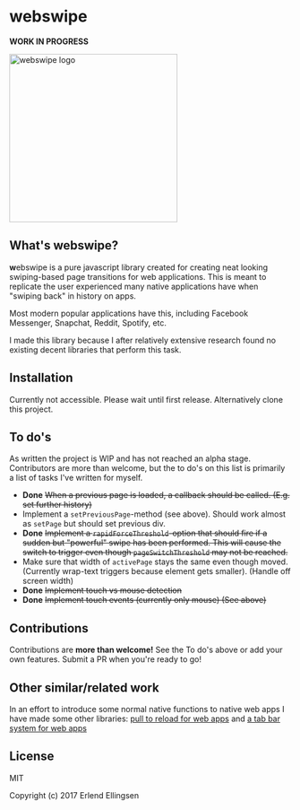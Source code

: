 # webswipe
**WORK IN PROGRESS**

<img src="https://i.imgur.com/CpfSE89.png" width="300px" alt="webswipe logo">

## What's webswipe?
**w**ebswipe is a pure javascript library created for creating neat looking swiping-based page transitions for web applications. This is meant to replicate the user experienced many native applications have when "swiping back" in history on apps. 

Most modern popular applications have this, including Facebook Messenger, Snapchat, Reddit, Spotify, etc.

I made this library because I after relatively extensive research found no existing decent libraries that perform this task. 

## Installation
Currently not accessible. Please wait until first release.
Alternatively clone this project. 

## To do's
As written the project is WIP and has not reached an alpha stage. Contributors are more than welcome, but the to do's on this list is primarily a list of tasks I've written for myself.



* **Done** <s>When a previous page is loaded, a callback should be called. (E.g. set further history)</s>
* Implement a `setPreviousPage`-method (see above). Should work almost as `setPage` but should set previous div.
* **Done** <s>Implement a `rapidForceThreshold`-option that should fire if a sudden but "powerful" swipe has been performed. This will cause the switch to trigger even though `pageSwitchThreshold` may not be reached.</s>
* Make sure that width of `activePage` stays the same even though moved. (Currently wrap-text triggers because element gets smaller). (Handle off screen width)
* **Done** <s>Implement touch vs mouse detection</s>
* **Done** <s>Implement touch events (currently only mouse) (See above)</s>

## Contributions
Contributions are **more than welcome!** See the To do's above or add your own features. Submit a PR when you're ready to go! 

## Other similar/related work
In an effort to introduce some normal native functions to native web apps I have made some other libraries: [pull to reload for web apps](https://github.com/ErlendEllingsen/pull-to-reload) and [a tab bar system for web apps](https://github.com/ErlendEllingsen/app-tab-bar)

## License
MIT

Copyright (c) 2017 Erlend Ellingsen